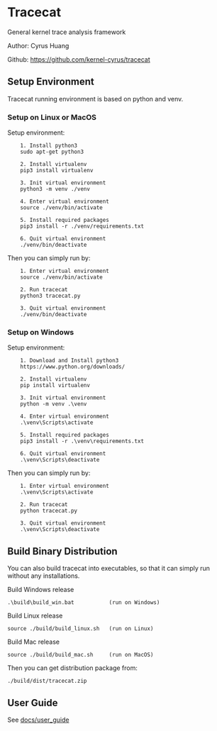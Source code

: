 # Tracecat

General kernel trace analysis framework

Author: Cyrus Huang

Github: <https://github.com/kernel-cyrus/tracecat>

## Setup Environment

Tracecat running environment is based on python and venv.

### Setup on Linux or MacOS

Setup environment:

```
    1. Install python3
    sudo apt-get python3

    2. Install virtualenv
    pip3 install virtualenv

    3. Init virtual environment
    python3 -m venv ./venv

    4. Enter virtual environment
    source ./venv/bin/activate

    5. Install required packages
    pip3 install -r ./venv/requirements.txt

    6. Quit virtual environment
    ./venv/bin/deactivate
```

Then you can simply run by:

```
    1. Enter virtual environment
    source ./venv/bin/activate

    2. Run tracecat
    python3 tracecat.py

    3. Quit virtual environment
    ./venv/bin/deactivate
```

### Setup on Windows

Setup environment:

```
    1. Download and Install python3
    https://www.python.org/downloads/

    2. Install virtualenv
    pip install virtualenv

    3. Init virtual environment
    python -m venv .\venv

    4. Enter virtual environment
    .\venv\Scripts\activate

    5. Install required packages
    pip3 install -r .\venv\requirements.txt

    6. Quit virtual environment
    .\venv\Scripts\deactivate
```

Then you can simply run by:

```
    1. Enter virtual environment
    .\venv\Scripts\activate

    2. Run tracecat
    python tracecat.py

    3. Quit virtual environment
    .\venv\Scripts\deactivate
```

## Build Binary Distribution

You can also build tracecat into executables, so that it can simply run without any installations.

Build Windows release

```
.\build\build_win.bat           (run on Windows)
```

Build Linux release

```
source ./build/build_linux.sh   (run on Linux)
```

Build Mac release

```
source ./build/build_mac.sh     (run on MacOS)
```

Then you can get distribution package from:

```    
./build/dist/tracecat.zip
```

## User Guide

See [docs/user_guide](docs/user_guide.md)
